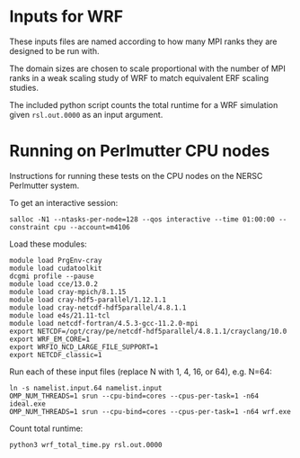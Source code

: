 # Inputs for WRF

These inputs files are named according to how many MPI ranks they are designed to be run with.

The domain sizes are chosen to scale proportional with the number of MPI ranks in a weak scaling study of WRF to match equivalent ERF scaling studies.

The included python script counts the total runtime for a WRF simulation given `rsl.out.0000` as an input argument.

# Running on Perlmutter CPU nodes

Instructions for running these tests on the CPU nodes on the NERSC Perlmutter system.

To get an interactive session:

```
salloc -N1 --ntasks-per-node=128 --qos interactive --time 01:00:00 --constraint cpu --account=m4106
```

Load these modules:

```
module load PrgEnv-cray
module load cudatoolkit
dcgmi profile --pause
module load cce/13.0.2
module load cray-mpich/8.1.15
module load cray-hdf5-parallel/1.12.1.1
module load cray-netcdf-hdf5parallel/4.8.1.1
module load e4s/21.11-tcl
module load netcdf-fortran/4.5.3-gcc-11.2.0-mpi
export NETCDF=/opt/cray/pe/netcdf-hdf5parallel/4.8.1.1/crayclang/10.0
export WRF_EM_CORE=1
export WRFIO_NCD_LARGE_FILE_SUPPORT=1
export NETCDF_classic=1
```

Run each of these input files (replace N with 1, 4, 16, or 64), e.g. N=64:

```
ln -s namelist.input.64 namelist.input
OMP_NUM_THREADS=1 srun --cpu-bind=cores --cpus-per-task=1 -n64 ideal.exe
OMP_NUM_THREADS=1 srun --cpu-bind=cores --cpus-per-task=1 -n64 wrf.exe
```

Count total runtime:

```
python3 wrf_total_time.py rsl.out.0000
```

